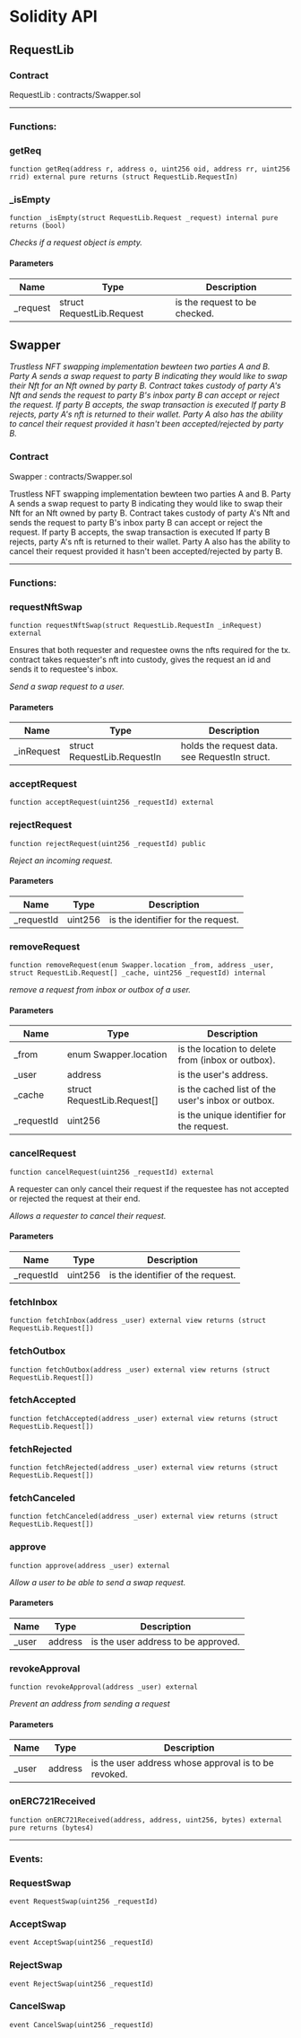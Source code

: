 # Solidity API

## RequestLib

### Contract
RequestLib : contracts/Swapper.sol

 --- 
### Functions:
### getReq

```solidity
function getReq(address r, address o, uint256 oid, address rr, uint256 rrid) external pure returns (struct RequestLib.RequestIn)
```

### _isEmpty

```solidity
function _isEmpty(struct RequestLib.Request _request) internal pure returns (bool)
```

_Checks if a request object is empty._

#### Parameters

| Name | Type | Description |
| ---- | ---- | ----------- |
| _request | struct RequestLib.Request | is the request to be checked. |

## Swapper

_Trustless NFT swapping implementation bewteen two parties A and B.
Party A sends a swap request to party B indicating they would like to swap
their Nft for an Nft owned by party B.
Contract takes custody of party A's Nft and sends the request to party B's inbox
party B can accept or reject the request. If party B accepts, the swap transaction is executed
If party B rejects, party A's nft is returned to their wallet.
Party A also has the ability to cancel their request provided it hasn't been accepted/rejected by party B._

### Contract
Swapper : contracts/Swapper.sol

Trustless NFT swapping implementation bewteen two parties A and B.
Party A sends a swap request to party B indicating they would like to swap
their Nft for an Nft owned by party B.
Contract takes custody of party A's Nft and sends the request to party B's inbox
party B can accept or reject the request. If party B accepts, the swap transaction is executed
If party B rejects, party A's nft is returned to their wallet.
Party A also has the ability to cancel their request provided it hasn't been accepted/rejected by party B.

 --- 
### Functions:
### requestNftSwap

```solidity
function requestNftSwap(struct RequestLib.RequestIn _inRequest) external
```

Ensures that both requester and requestee owns the nfts required for the tx.
contract takes requester's nft into custody, gives the request an id and sends it to requestee's inbox.

_Send a swap request to a user._

#### Parameters

| Name | Type | Description |
| ---- | ---- | ----------- |
| _inRequest | struct RequestLib.RequestIn | holds the request data. see RequestIn struct. |

### acceptRequest

```solidity
function acceptRequest(uint256 _requestId) external
```

### rejectRequest

```solidity
function rejectRequest(uint256 _requestId) public
```

_Reject an incoming request._

#### Parameters

| Name | Type | Description |
| ---- | ---- | ----------- |
| _requestId | uint256 | is the identifier for the request. |

### removeRequest

```solidity
function removeRequest(enum Swapper.location _from, address _user, struct RequestLib.Request[] _cache, uint256 _requestId) internal
```

_remove a request from inbox or outbox of a user._

#### Parameters

| Name | Type | Description |
| ---- | ---- | ----------- |
| _from | enum Swapper.location | is the location to delete from (inbox or outbox). |
| _user | address | is the user's address. |
| _cache | struct RequestLib.Request[] | is the cached list of the user's inbox or outbox. |
| _requestId | uint256 | is the unique identifier for the request. |

### cancelRequest

```solidity
function cancelRequest(uint256 _requestId) external
```

A requester can only cancel their request if the requestee has not accepted or rejected the request at their end.

_Allows a requester to cancel their request._

#### Parameters

| Name | Type | Description |
| ---- | ---- | ----------- |
| _requestId | uint256 | is the identifier of the request. |

### fetchInbox

```solidity
function fetchInbox(address _user) external view returns (struct RequestLib.Request[])
```

### fetchOutbox

```solidity
function fetchOutbox(address _user) external view returns (struct RequestLib.Request[])
```

### fetchAccepted

```solidity
function fetchAccepted(address _user) external view returns (struct RequestLib.Request[])
```

### fetchRejected

```solidity
function fetchRejected(address _user) external view returns (struct RequestLib.Request[])
```

### fetchCanceled

```solidity
function fetchCanceled(address _user) external view returns (struct RequestLib.Request[])
```

### approve

```solidity
function approve(address _user) external
```

_Allow a user to be able to send a swap request._

#### Parameters

| Name | Type | Description |
| ---- | ---- | ----------- |
| _user | address | is the user address to be approved. |

### revokeApproval

```solidity
function revokeApproval(address _user) external
```

_Prevent an address from sending a request_

#### Parameters

| Name | Type | Description |
| ---- | ---- | ----------- |
| _user | address | is the user address whose approval is to be revoked. |

### onERC721Received

```solidity
function onERC721Received(address, address, uint256, bytes) external pure returns (bytes4)
```

 --- 
### Events:
### RequestSwap

```solidity
event RequestSwap(uint256 _requestId)
```

### AcceptSwap

```solidity
event AcceptSwap(uint256 _requestId)
```

### RejectSwap

```solidity
event RejectSwap(uint256 _requestId)
```

### CancelSwap

```solidity
event CancelSwap(uint256 _requestId)
```

